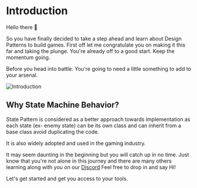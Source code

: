 # Introduction

Hello there 👋 

So you have finally decided to take a step ahead and learn about Design Patterns to build games. First off let me congratulate you on making it this far and taking the plunge. You're already off to a good start. Keep the momentum going.

Before you head into battle. You're going to need a little something to add to your arsenal.

![Introduction](https://media.giphy.com/media/1pXrkKeRNDUGS7u3ig/giphy.gif)

## **Why State Machine Behavior?**

State Pattern is considered as a better approach towards implementation as each state (ex- enemy state) can be its own class and can inherit from a base class avoid duplicating the code.

It is also widely adopted and used in the gaming industry.

It may seem daunting in the beginning but you will catch up in no time. Just know that you're not alone in this journey and there are many others learning along with you on our [Discord](https://discord.com/invite/R4hfXhsWjN) Feel free to drop in and say Hi!

Let's get started and get you access to your tools.
